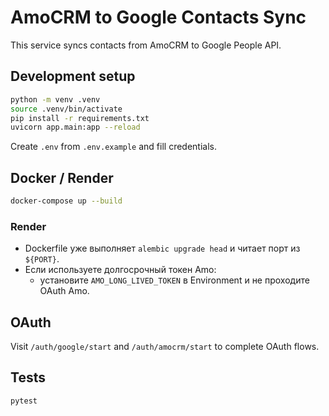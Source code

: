 # AmoCRM to Google Contacts Sync

This service syncs contacts from AmoCRM to Google People API.

## Development setup

```bash
python -m venv .venv
source .venv/bin/activate
pip install -r requirements.txt
uvicorn app.main:app --reload
```

Create `.env` from `.env.example` and fill credentials.

## Docker / Render

```bash
docker-compose up --build
```

### Render
- Dockerfile уже выполняет `alembic upgrade head` и читает порт из `${PORT}`.
- Если используете долгосрочный токен Amo:
  - установите `AMO_LONG_LIVED_TOKEN` в Environment и не проходите OAuth Amo.

## OAuth

Visit `/auth/google/start` and `/auth/amocrm/start` to complete OAuth flows.

## Tests

```bash
pytest
```
